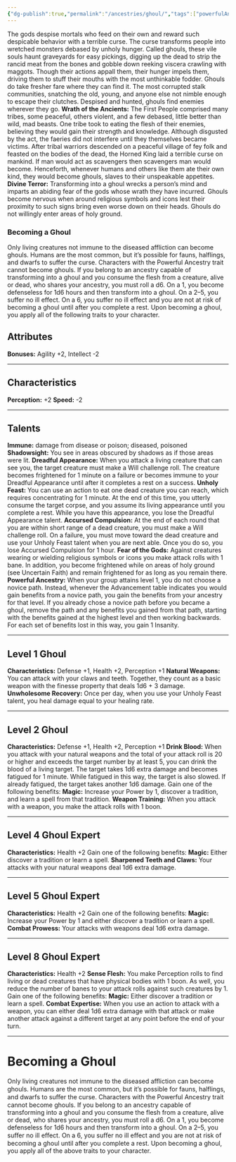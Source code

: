 ```yaml
---
{"dg-publish":true,"permalink":"/ancestries/ghoul/","tags":["powerfulAncestry","Monstrous","Template"]}
---
```


The gods despise mortals who feed on their own and reward such despicable behavior with a terrible curse.
The curse transforms people into wretched monsters debased by unholy hunger. Called ghouls, these vile souls haunt graveyards for easy pickings, digging up the dead to strip the rancid meat from the bones and gobble down reeking viscera crawling with maggots.
Though their actions appall them, their hunger impels them, driving them to stuff their mouths with the most unthinkable fodder. Ghouls do take fresher fare where they can find it. The most corrupted stalk communities, snatching the old, young, and anyone else not nimble enough to escape their clutches.
Despised and hunted, ghouls find enemies wherever they go.
**Wrath of the Ancients:** The First People comprised many tribes, some peaceful, others violent, and a few debased, little better than wild, mad beasts. One tribe took to eating the flesh of their enemies, believing they would gain their strength and knowledge.
Although disgusted by the act, the faeries did not interfere until they themselves became victims. After tribal warriors descended on a peaceful village of fey folk and feasted on the bodies of the dead, the Horned King laid a terrible curse on mankind. If man would act as scavengers then scavengers man would become.
Henceforth, whenever humans and others like them ate their own kind, they would become ghouls, slaves to their unspeakable appetites.
**Divine Terror:** Transforming into a ghoul wrecks a person’s mind and imparts an abiding fear of the gods whose wrath they have incurred. Ghouls become nervous when around religious symbols and icons lest their proximity to such signs bring even worse down on their heads. Ghouls do not willingly enter areas of holy ground.
### Becoming a Ghoul
Only living creatures not immune to the diseased affliction can become ghouls. Humans are the most common, but it’s possible for fauns, halflings, and dwarfs to suffer the curse. Characters with the Powerful Ancestry trait cannot become ghouls.
If you belong to an ancestry capable of transforming into a ghoul and you consume the flesh from a creature, alive or dead, who shares your ancestry, you must roll a d6.
On a 1, you become defenseless for 1d6 hours and then transform into a ghoul.
On a 2–5, you suffer no ill effect.
On a 6, you suffer no ill effect and you are not at risk of becoming a ghoul until after you complete a rest.
Upon becoming a ghoul, you apply all of the following traits to your character.
## Attributes
**Bonuses:** Agility +2, Intellect -2
- - -
## Characteristics
**Perception:** +2
**Speed:** -2
- - - 
## Talents
**Immune:** damage from disease or poison; diseased, poisoned
**Shadowsight:** You see in areas obscured by shadows as if those areas were lit.
**Dreadful Appearance:** When you attack a living creature that can see you, the target creature must make a Will challenge roll. The creature becomes frightened for 1 minute on a failure or becomes immune to your Dreadful Appearance until after it completes a rest on a success.
**Unholy Feast:** You can use an action to eat one dead creature you can reach, which requires concentrating for 1 minute. At the end of this time, you utterly consume the target corpse, and you assume its living appearance until you complete a rest. While you have this appearance, you lose the Dreadful Appearance talent.
**Accursed Compulsion:** At the end of each round that you are within short range of a dead creature, you must make a Will challenge roll. On a failure, you must move toward the dead creature and use your Unholy Feast talent when you are next able. Once you do so, you lose Accursed Compulsion for 1 hour.
**Fear of the Gods:** Against creatures wearing or wielding religious symbols or icons you make attack rolls with 1 bane. In addition, you become frightened while on areas of holy ground (see Uncertain Faith) and remain frightened for as long as you remain there.
**Powerful Ancestry:** When your group attains level 1, you do not choose a novice path. Instead, whenever the Advancement table indicates you would gain benefits from a novice path, you gain the benefits from your ancestry for that level.
If you already chose a novice path before you became a ghoul, remove the path and any benefits you gained from that path, starting with the benefits gained at the highest level and then working backwards. For each set of benefits lost in this way, you gain 1 Insanity.
- - - 
## Level 1 Ghoul
**Characteristics:** Defense +1, Health +2, Perception +1
**Natural Weapons:** You can attack with your claws and teeth. Together, they count as a basic weapon with the finesse property that deals 1d6 + 3 damage.
**Unwholesome Recovery:** Once per day, when you use your Unholy Feast talent, you heal damage equal to your healing rate.
- - -
## Level 2 Ghoul
**Characteristics:** Defense +1, Health +2, Perception +1
**Drink Blood:** When you attack with your natural weapons and the total of your attack roll is 20 or higher and exceeds the target number by at least 5, you can drink the blood of a living target. The target takes 1d6 extra damage and becomes fatigued for 1 minute. While fatigued in this way, the target is also slowed. If already fatigued, the target takes another 1d6 damage.
Gain one of the following benefits:
	**Magic:** Increase your Power by 1, discover a tradition, and learn a spell from that tradition.
	**Weapon Training:** When you attack with a weapon, you make the attack rolls with 1 boon.
- - -
## Level 4 Ghoul Expert
**Characteristics:** Health +2
Gain one of the following benefits:
	**Magic:** Either discover a tradition or learn a spell.
	**Sharpened Teeth and Claws:** Your attacks with your natural weapons deal 1d6 extra damage.
- - -
## Level 5 Ghoul Expert
**Characteristics:** Health +2
Gain one of the following benefits:
	**Magic:** Increase your Power by 1 and either discover a tradition or learn a spell.
	**Combat Prowess:** Your attacks with weapons deal 1d6 extra damage.
- - -
## Level 8 Ghoul Expert
**Characteristics:** Health +2
**Sense Flesh:** You make Perception rolls to find living or dead creatures that have physical bodies with 1 boon. As well, you reduce the number of banes to your attack rolls against such creatures by 1.
Gain one of the following benefits:
	**Magic:** Either discover a tradition or learn a spell.
	**Combat Expertise:** When you use an action to attack with a weapon, you can either deal 1d6 extra damage with that attack or make another attack against a different target at any point before the end of your turn.
- - -
# Becoming a Ghoul
Only living creatures not immune to the diseased aﬄiction can become ghouls. Humans are the most common, but it’s possible for fauns, halflings, and dwarfs to suﬀer the curse. Characters with the Powerful Ancestry trait cannot become ghouls.
If you belong to an ancestry capable of transforming into a ghoul and you consume the flesh from a creature, alive or dead, who shares your ancestry, you must roll a d6.
On a 1, you become defenseless for 1d6 hours and then transform into a ghoul.
On a 2–5, you suﬀer no ill eﬀect.
On a 6, you suﬀer no ill eﬀect and you are not at risk of becoming a ghoul until after you complete a rest.
Upon becoming a ghoul, you apply all of the above traits to your character.